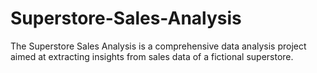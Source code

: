 # Superstore-Sales-Analysis
The Superstore Sales Analysis is a comprehensive data analysis project aimed at extracting insights from sales data of a fictional superstore.
